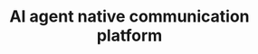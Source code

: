 ---
title: "AI agent native communication platform"
description: "I wanted to build a communication platform for large number of agents. Stopped because of couldn't find business value or exact usecase. But seems like Google is stepping toward this"
coverImage:
  src: "/Users/tombuuz/project-code/portfolio/homepage-dagvanorov-main-2/src/content/project/media/agent2agent.png"
  alt: "Whatsapp agent screenshot"
projectUrl: "https://developers.googleblog.com/en/a2a-a-new-era-of-agent-interoperability/"
technologies: ["LLM", "AI agent"]
order: 1
--- 
